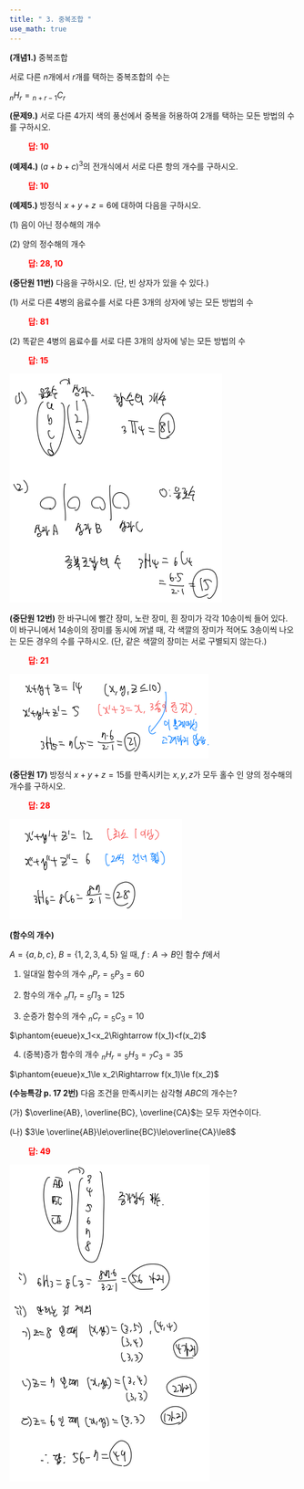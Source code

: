 ```yaml
---
title: " 3. 중복조합 "
use_math: true
---
```


**(개념1.)** 중복조합

서로 다른 $n$개에서 $r$개를 택하는 중복조합의 수는

${_n}H{_r}={_{n+r-1}}C{_r}$

**(문제9.)** 서로 다른 4가지 색의 풍선에서 중복을 허용하여 2개를 택하는 모든 방법의 수를 구하시오.

**<span style="color: red;">$\qquad$답: $10$</span>**

**(예제4.)** $(a+b+c)^3$의 전개식에서 서로 다른 항의 개수를 구하시오.

**<span style="color: red;">$\qquad$답: $10$</span>**


**(예제5.)** 방정식 $x+y+z=6$에 대하여 다음을 구하시오.

(1) 음이 아닌 정수해의 개수

(2) 양의 정수해의 개수

**<span style="color: red;">$\qquad$답: $28, 10$</span>**

**(중단원 11번)** 다음을 구하시오. (단, 빈 상자가 있을 수 있다.)

(1) 서로 다른 4병의 음료수를 서로 다른 3개의 상자에 넣는 모든 방법의 수

**<span style="color: red;">$\qquad$답: $81$</span>**

(2) 똑같은 4병의 음료수를 서로 다른 3개의 상자에 넣는 모든 방법의 수

**<span style="color: red;">$\qquad$답: $15$</span>**

<img src="/assets/Pasted image 20240311143702.png"/>

**(중단원 12번)** 한 바구니에 빨간 장미, 노란 장미, 흰 장미가 각각 10송이씩 들어 있다. 이 바구니에서 14송이의 장미를 동시에 꺼낼 때, 각 색깔의 장미가 적어도 3송이씩 나오는 모든 경우의 수를 구하시오. (단, 같은 색깔의 장미는 서로 구별되지 않는다.) 

**<span style="color: red;">$\qquad$답: $21$</span>**

<img src="/assets/Pasted image 20240311143723.png"/>

**(중단원 17)** 방정식 $x+y+z=15$를 만족시키는 $x, y, z$가 모두 홀수 인 양의 정수해의 개수를 구하시오.

**<span style="color: red;">$\qquad$답: $28$</span>**

<img src="/assets/Pasted image 20240311143759.png"/>

**(함수의 개수)**

$A=\lbrace a, b, c\rbrace$, $B=\lbrace 1, 2, 3, 4, 5\rbrace$ 일 때, $f: A\rightarrow B$인 함수 $f$에서

1. 일대일 함수의 개수 ${_n}P{_r}={_5}P{_3}=60$

2. 함수의 개수 ${_n}\Pi{_r}={_5}\Pi{_3}=125$

3. 순증가 함수의 개수 ${_n}C{_r}={_5}C{_3}=10$

$\phantom{eueue}x_1<x_2\Rightarrow f(x_1)<f(x_2)$

4. (중복)증가 함수의 개수 ${_n}H{_r}={_5}H{_3}={_7}C{_3}=35$

$\phantom{eueue}x_1\le x_2\Rightarrow f(x_1)\le f(x_2)$

**(수능특강 p. 17 2번)** 다음 조건을 만족시키는 삼각형 $ABC$의 개수는?

(가) $\overline{AB}, \overline{BC}, \overline{CA}$는 모두 자연수이다.

(나) $3\le \overline{AB}\le\overline{BC}\le\overline{CA}\le8$

**<span style="color: red;">$\qquad$답: $49$</span>**

<img src="/assets/Pasted image 20240311143838.png"/>